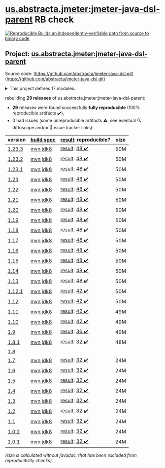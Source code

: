 [us.abstracta.jmeter:jmeter-java-dsl-parent](https://central.sonatype.com/artifact/us.abstracta.jmeter/jmeter-java-dsl-parent/versions) RB check
=======

[![Reproducible Builds](https://reproducible-builds.org/images/logos/rb.svg) an independently-verifiable path from source to binary code](https://reproducible-builds.org/)

## Project: [us.abstracta.jmeter:jmeter-java-dsl-parent](https://central.sonatype.com/artifact/us.abstracta.jmeter/jmeter-java-dsl-parent/versions)

Source code: [https://github.com/abstracta/jmeter-java-dsl.git](https://github.com/abstracta/jmeter-java-dsl.git)

<details><summary>This project defines 17 modules:</summary>

* [us.abstracta.jmeter:jmeter-java-dsl](https://central.sonatype.com/artifact/us.abstracta.jmeter/jmeter-java-dsl/1.23.3)
* [us.abstracta.jmeter:jmeter-java-dsl-azure](https://central.sonatype.com/artifact/us.abstracta.jmeter/jmeter-java-dsl-azure/1.23.3)
* [us.abstracta.jmeter:jmeter-java-dsl-base-remote-engine](https://central.sonatype.com/artifact/us.abstracta.jmeter/jmeter-java-dsl-base-remote-engine/1.23.3)
* [us.abstracta.jmeter:jmeter-java-dsl-blazemeter](https://central.sonatype.com/artifact/us.abstracta.jmeter/jmeter-java-dsl-blazemeter/1.23.3)
* [us.abstracta.jmeter:jmeter-java-dsl-bridge](https://central.sonatype.com/artifact/us.abstracta.jmeter/jmeter-java-dsl-bridge/1.23.3)
* [us.abstracta.jmeter:jmeter-java-dsl-cli](https://central.sonatype.com/artifact/us.abstracta.jmeter/jmeter-java-dsl-cli/1.23.3)
* [us.abstracta.jmeter:jmeter-java-dsl-dashboard](https://central.sonatype.com/artifact/us.abstracta.jmeter/jmeter-java-dsl-dashboard/1.23.3)
* [us.abstracta.jmeter:jmeter-java-dsl-datadog](https://central.sonatype.com/artifact/us.abstracta.jmeter/jmeter-java-dsl-datadog/1.23.3)
* [us.abstracta.jmeter:jmeter-java-dsl-elasticsearch-listener](https://central.sonatype.com/artifact/us.abstracta.jmeter/jmeter-java-dsl-elasticsearch-listener/1.23.3)
* [us.abstracta.jmeter:jmeter-java-dsl-graphql](https://central.sonatype.com/artifact/us.abstracta.jmeter/jmeter-java-dsl-graphql/1.23.3)
* [us.abstracta.jmeter:jmeter-java-dsl-jdbc](https://central.sonatype.com/artifact/us.abstracta.jmeter/jmeter-java-dsl-jdbc/1.23.3)
* [us.abstracta.jmeter:jmeter-java-dsl-jmx2dsl](https://central.sonatype.com/artifact/us.abstracta.jmeter/jmeter-java-dsl-jmx2dsl/1.23.3)
* [us.abstracta.jmeter:jmeter-java-dsl-octoperf](https://central.sonatype.com/artifact/us.abstracta.jmeter/jmeter-java-dsl-octoperf/1.23.3)
* [us.abstracta.jmeter:jmeter-java-dsl-parallel](https://central.sonatype.com/artifact/us.abstracta.jmeter/jmeter-java-dsl-parallel/1.23.3)
* [us.abstracta.jmeter:jmeter-java-dsl-parent](https://central.sonatype.com/artifact/us.abstracta.jmeter/jmeter-java-dsl-parent/1.23.3)
* [us.abstracta.jmeter:jmeter-java-dsl-recorder](https://central.sonatype.com/artifact/us.abstracta.jmeter/jmeter-java-dsl-recorder/1.23.3)
* [us.abstracta.jmeter:jmeter-java-dsl-wrapper](https://central.sonatype.com/artifact/us.abstracta.jmeter/jmeter-java-dsl-wrapper/1.23.3)
</details>

rebuilding **29 releases** of us.abstracta.jmeter:jmeter-java-dsl-parent:
- **29** releases were found successfully **fully reproducible** (100% reproducible artifacts :heavy_check_mark:),
- 0 had issues (some unreproducible artifacts :warning:, see eventual :mag: diffoscope and/or :memo: issue tracker links):

| version | [build spec](/BUILDSPEC.md) | [result](https://reproducible-builds.org/docs/jvm/): reproducible? | size |
| -- | --------- | ------ | -- |
| [1.23.3](https://central.sonatype.com/artifact/us.abstracta.jmeter/jmeter-java-dsl-parent/1.23.3/pom) | [mvn jdk8](jmeter-java-dsl-1.23.3.buildspec) | [result](jmeter-java-dsl-parent-1.23.3.buildinfo): [48 :heavy_check_mark: ](jmeter-java-dsl-parent-1.23.3.buildcompare) | 50M |
| [1.23.2](https://central.sonatype.com/artifact/us.abstracta.jmeter/jmeter-java-dsl-parent/1.23.2/pom) | [mvn jdk8](jmeter-java-dsl-1.23.2.buildspec) | [result](jmeter-java-dsl-parent-1.23.2.buildinfo): [48 :heavy_check_mark: ](jmeter-java-dsl-parent-1.23.2.buildcompare) | 50M |
| [1.23.1](https://central.sonatype.com/artifact/us.abstracta.jmeter/jmeter-java-dsl-parent/1.23.1/pom) | [mvn jdk8](jmeter-java-dsl-1.23.1.buildspec) | [result](jmeter-java-dsl-parent-1.23.1.buildinfo): [48 :heavy_check_mark: ](jmeter-java-dsl-parent-1.23.1.buildcompare) | 50M |
| [1.23](https://central.sonatype.com/artifact/us.abstracta.jmeter/jmeter-java-dsl-parent/1.23/pom) | [mvn jdk8](jmeter-java-dsl-1.23.buildspec) | [result](jmeter-java-dsl-parent-1.23.buildinfo): [48 :heavy_check_mark: ](jmeter-java-dsl-parent-1.23.buildcompare) | 50M |
| [1.22](https://central.sonatype.com/artifact/us.abstracta.jmeter/jmeter-java-dsl-parent/1.22/pom) | [mvn jdk8](jmeter-java-dsl-1.22.buildspec) | [result](jmeter-java-dsl-parent-1.22.buildinfo): [48 :heavy_check_mark: ](jmeter-java-dsl-parent-1.22.buildcompare) | 50M |
| [1.21](https://central.sonatype.com/artifact/us.abstracta.jmeter/jmeter-java-dsl-parent/1.21/pom) | [mvn jdk8](jmeter-java-dsl-1.21.buildspec) | [result](jmeter-java-dsl-parent-1.21.buildinfo): [48 :heavy_check_mark: ](jmeter-java-dsl-parent-1.21.buildcompare) | 50M |
| [1.20](https://central.sonatype.com/artifact/us.abstracta.jmeter/jmeter-java-dsl-parent/1.20/pom) | [mvn jdk8](jmeter-java-dsl-1.20.buildspec) | [result](jmeter-java-dsl-parent-1.20.buildinfo): [48 :heavy_check_mark: ](jmeter-java-dsl-parent-1.20.buildcompare) | 50M |
| [1.19](https://central.sonatype.com/artifact/us.abstracta.jmeter/jmeter-java-dsl-parent/1.19/pom) | [mvn jdk8](jmeter-java-dsl-1.19.buildspec) | [result](jmeter-java-dsl-parent-1.19.buildinfo): [48 :heavy_check_mark: ](jmeter-java-dsl-parent-1.19.buildcompare) | 50M |
| [1.18](https://central.sonatype.com/artifact/us.abstracta.jmeter/jmeter-java-dsl-parent/1.18/pom) | [mvn jdk8](jmeter-java-dsl-1.18.buildspec) | [result](jmeter-java-dsl-parent-1.18.buildinfo): [48 :heavy_check_mark: ](jmeter-java-dsl-parent-1.18.buildcompare) | 50M |
| [1.17](https://central.sonatype.com/artifact/us.abstracta.jmeter/jmeter-java-dsl-parent/1.17/pom) | [mvn jdk8](jmeter-java-dsl-1.17.buildspec) | [result](jmeter-java-dsl-parent-1.17.buildinfo): [48 :heavy_check_mark: ](jmeter-java-dsl-parent-1.17.buildcompare) | 50M |
| [1.16](https://central.sonatype.com/artifact/us.abstracta.jmeter/jmeter-java-dsl-parent/1.16/pom) | [mvn jdk8](jmeter-java-dsl-1.16.buildspec) | [result](jmeter-java-dsl-parent-1.16.buildinfo): [48 :heavy_check_mark: ](jmeter-java-dsl-parent-1.16.buildcompare) | 50M |
| [1.15](https://central.sonatype.com/artifact/us.abstracta.jmeter/jmeter-java-dsl-parent/1.15/pom) | [mvn jdk8](jmeter-java-dsl-1.15.buildspec) | [result](jmeter-java-dsl-parent-1.15.buildinfo): [48 :heavy_check_mark: ](jmeter-java-dsl-parent-1.15.buildcompare) | 50M |
| [1.14](https://central.sonatype.com/artifact/us.abstracta.jmeter/jmeter-java-dsl-parent/1.14/pom) | [mvn jdk8](jmeter-java-dsl-1.14.buildspec) | [result](jmeter-java-dsl-parent-1.14.buildinfo): [48 :heavy_check_mark: ](jmeter-java-dsl-parent-1.14.buildcompare) | 50M |
| [1.13](https://central.sonatype.com/artifact/us.abstracta.jmeter/jmeter-java-dsl-parent/1.13/pom) | [mvn jdk8](jmeter-java-dsl-1.13.buildspec) | [result](jmeter-java-dsl-parent-1.13.buildinfo): [48 :heavy_check_mark: ](jmeter-java-dsl-parent-1.13.buildcompare) | 50M |
| [1.12.1](https://central.sonatype.com/artifact/us.abstracta.jmeter/jmeter-java-dsl-parent/1.12.1/pom) | [mvn jdk8](jmeter-java-dsl-1.12.1.buildspec) | [result](jmeter-java-dsl-parent-1.12.1.buildinfo): [42 :heavy_check_mark: ](jmeter-java-dsl-parent-1.12.1.buildcompare) | 50M |
| [1.12](https://central.sonatype.com/artifact/us.abstracta.jmeter/jmeter-java-dsl-parent/1.12/pom) | [mvn jdk8](jmeter-java-dsl-1.12.buildspec) | [result](jmeter-java-dsl-parent-1.12.buildinfo): [42 :heavy_check_mark: ](jmeter-java-dsl-parent-1.12.buildcompare) | 50M |
| [1.11](https://central.sonatype.com/artifact/us.abstracta.jmeter/jmeter-java-dsl-parent/1.11/pom) | [mvn jdk8](jmeter-java-dsl-1.11.buildspec) | [result](jmeter-java-dsl-parent-1.11.buildinfo): [42 :heavy_check_mark: ](jmeter-java-dsl-parent-1.11.buildcompare) | 49M |
| [1.10](https://central.sonatype.com/artifact/us.abstracta.jmeter/jmeter-java-dsl-parent/1.10/pom) | [mvn jdk8](jmeter-java-dsl-1.10.buildspec) | [result](jmeter-java-dsl-parent-1.10.buildinfo): [42 :heavy_check_mark: ](jmeter-java-dsl-parent-1.10.buildcompare) | 49M |
| [1.9](https://central.sonatype.com/artifact/us.abstracta.jmeter/jmeter-java-dsl-parent/1.9/pom) | [mvn jdk8](jmeter-java-dsl-1.9.buildspec) | [result](jmeter-java-dsl-parent-1.9.buildinfo): [36 :heavy_check_mark: ](jmeter-java-dsl-parent-1.9.buildcompare) | 49M |
| [1.8.1](https://central.sonatype.com/artifact/us.abstracta.jmeter/jmeter-java-dsl-parent/1.8.1/pom) | [mvn jdk8](jmeter-java-dsl-1.8.1.buildspec) | [result](jmeter-java-dsl-parent-1.8.1.buildinfo): [32 :heavy_check_mark: ](jmeter-java-dsl-parent-1.8.1.buildcompare) | 48M |
| [1.8](https://central.sonatype.com/artifact/us.abstracta.jmeter/jmeter-java-dsl-parent/1.8/pom) | | | |
| [1.7](https://central.sonatype.com/artifact/us.abstracta.jmeter/jmeter-java-dsl-parent/1.7/pom) | [mvn jdk8](jmeter-java-dsl-1.7.buildspec) | [result](jmeter-java-dsl-parent-1.7.buildinfo): [32 :heavy_check_mark: ](jmeter-java-dsl-parent-1.7.buildcompare) | 24M |
| [1.6](https://central.sonatype.com/artifact/us.abstracta.jmeter/jmeter-java-dsl-parent/1.6/pom) | [mvn jdk8](jmeter-java-dsl-1.6.buildspec) | [result](jmeter-java-dsl-parent-1.6.buildinfo): [32 :heavy_check_mark: ](jmeter-java-dsl-parent-1.6.buildcompare) | 24M |
| [1.5](https://central.sonatype.com/artifact/us.abstracta.jmeter/jmeter-java-dsl-parent/1.5/pom) | [mvn jdk8](jmeter-java-dsl-1.5.buildspec) | [result](jmeter-java-dsl-parent-1.5.buildinfo): [32 :heavy_check_mark: ](jmeter-java-dsl-parent-1.5.buildcompare) | 24M |
| [1.4](https://central.sonatype.com/artifact/us.abstracta.jmeter/jmeter-java-dsl-parent/1.4/pom) | [mvn jdk8](jmeter-java-dsl-1.4.buildspec) | [result](jmeter-java-dsl-parent-1.4.buildinfo): [32 :heavy_check_mark: ](jmeter-java-dsl-parent-1.4.buildcompare) | 24M |
| [1.3](https://central.sonatype.com/artifact/us.abstracta.jmeter/jmeter-java-dsl-parent/1.3/pom) | [mvn jdk8](jmeter-java-dsl-1.3.buildspec) | [result](jmeter-java-dsl-parent-1.3.buildinfo): [32 :heavy_check_mark: ](jmeter-java-dsl-parent-1.3.buildcompare) | 24M |
| [1.2](https://central.sonatype.com/artifact/us.abstracta.jmeter/jmeter-java-dsl-parent/1.2/pom) | [mvn jdk8](jmeter-java-dsl-1.2.buildspec) | [result](jmeter-java-dsl-parent-1.2.buildinfo): [32 :heavy_check_mark: ](jmeter-java-dsl-parent-1.2.buildcompare) | 24M |
| [1.1](https://central.sonatype.com/artifact/us.abstracta.jmeter/jmeter-java-dsl-parent/1.1/pom) | [mvn jdk8](jmeter-java-dsl-1.1.buildspec) | [result](jmeter-java-dsl-parent-1.1.buildinfo): [32 :heavy_check_mark: ](jmeter-java-dsl-parent-1.1.buildcompare) | 24M |
| [1.0.2](https://central.sonatype.com/artifact/us.abstracta.jmeter/jmeter-java-dsl-parent/1.0.2/pom) | [mvn jdk8](jmeter-java-dsl-1.0.2.buildspec) | [result](jmeter-java-dsl-parent-1.0.2.buildinfo): [32 :heavy_check_mark: ](jmeter-java-dsl-parent-1.0.2.buildcompare) | 24M |
| [1.0.1](https://central.sonatype.com/artifact/us.abstracta.jmeter/jmeter-java-dsl-parent/1.0.1/pom) | [mvn jdk8](jmeter-java-dsl-1.0.1.buildspec) | [result](jmeter-java-dsl-parent-1.0.1.buildinfo): [32 :heavy_check_mark: ](jmeter-java-dsl-parent-1.0.1.buildcompare) | 24M |

<i>(size is calculated without javadoc, that has been excluded from reproducibility checks)</i>
